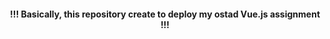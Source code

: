 <h4 align="center"> !!! Basically, this repository create to deploy my ostad Vue.js assignment !!! </h4>
